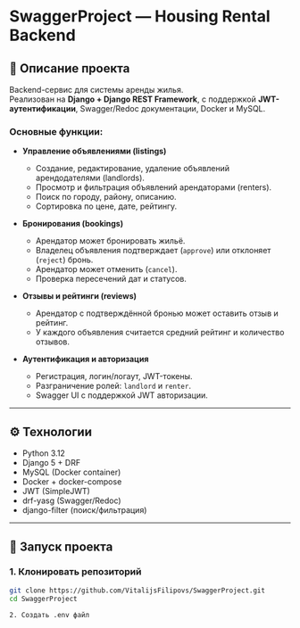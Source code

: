 # SwaggerProject — Housing Rental Backend

## 📌 Описание проекта
Backend-сервис для системы аренды жилья.  
Реализован на **Django + Django REST Framework**, с поддержкой **JWT-аутентификации**, Swagger/Redoc документации, Docker и MySQL.

### Основные функции:
- **Управление объявлениями (listings)**  
  - Создание, редактирование, удаление объявлений арендодателями (landlords).  
  - Просмотр и фильтрация объявлений арендаторами (renters).  
  - Поиск по городу, району, описанию.  
  - Сортировка по цене, дате, рейтингу.  

- **Бронирования (bookings)**  
  - Арендатор может бронировать жильё.  
  - Владелец объявления подтверждает (`approve`) или отклоняет (`reject`) бронь.  
  - Арендатор может отменить (`cancel`).  
  - Проверка пересечений дат и статусов.  

- **Отзывы и рейтинги (reviews)**  
  - Арендатор с подтверждённой бронью может оставить отзыв и рейтинг.  
  - У каждого объявления считается средний рейтинг и количество отзывов.  

- **Аутентификация и авторизация**  
  - Регистрация, логин/логаут, JWT-токены.  
  - Разграничение ролей: `landlord` и `renter`.  
  - Swagger UI с поддержкой JWT авторизации.  

---

## ⚙️ Технологии
- Python 3.12  
- Django 5 + DRF  
- MySQL (Docker container)  
- Docker + docker-compose  
- JWT (SimpleJWT)  
- drf-yasg (Swagger/Redoc)  
- django-filter (поиск/фильтрация)  

---

## 🚀 Запуск проекта

### 1. Клонировать репозиторий
```bash
git clone https://github.com/VitalijsFilipovs/SwaggerProject.git
cd SwaggerProject

2. Создать .env файл
